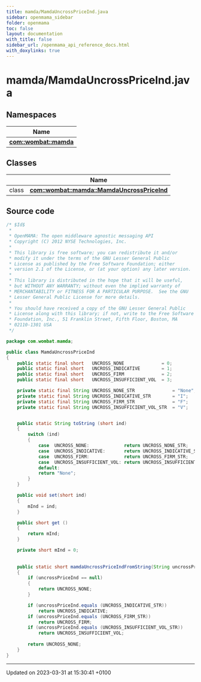 ```yaml
---
title: mamda/MamdaUncrossPriceInd.java
sidebar: openmama_sidebar
folder: openmama
toc: false
layout: documentation
with_title: false
sidebar_url: /openmama_api_reference_docs.html
with_doxylinks: true
---
```


# mamda/MamdaUncrossPriceInd.java



## Namespaces

| Name           |
| -------------- |
| **[com::wombat::mamda](namespacecom_1_1wombat_1_1mamda.html)**  |

## Classes

|                | Name           |
| -------------- | -------------- |
| class | **[com::wombat::mamda::MamdaUncrossPriceInd](classcom_1_1wombat_1_1mamda_1_1MamdaUncrossPriceInd.html)**  |




## Source code

```java
/* $Id$
 *
 * OpenMAMA: The open middleware agnostic messaging API
 * Copyright (C) 2012 NYSE Technologies, Inc.
 *
 * This library is free software; you can redistribute it and/or
 * modify it under the terms of the GNU Lesser General Public
 * License as published by the Free Software Foundation; either
 * version 2.1 of the License, or (at your option) any later version.
 *
 * This library is distributed in the hope that it will be useful,
 * but WITHOUT ANY WARRANTY; without even the implied warranty of
 * MERCHANTABILITY or FITNESS FOR A PARTICULAR PURPOSE.  See the GNU
 * Lesser General Public License for more details.
 *
 * You should have received a copy of the GNU Lesser General Public
 * License along with this library; if not, write to the Free Software
 * Foundation, Inc., 51 Franklin Street, Fifth Floor, Boston, MA
 * 02110-1301 USA
 */

package com.wombat.mamda;

public class MamdaUncrossPriceInd
{
    public static final short   UNCROSS_NONE              = 0;
    public static final short   UNCROSS_INDICATIVE        = 1;
    public static final short   UNCROSS_FIRM              = 2;
    public static final short   UNCROSS_INSUFFICIENT_VOL  = 3;

    private static final String UNCROSS_NONE_STR              = "None";
    private static final String UNCROSS_INDICATIVE_STR        = "I";
    private static final String UNCROSS_FIRM_STR              = "F";
    private static final String UNCROSS_INSUFFICIENT_VOL_STR  = "V";


    public static String toString (short ind)
    {
        switch (ind)
        {
            case  UNCROSS_NONE:             return UNCROSS_NONE_STR;
            case  UNCROSS_INDICATIVE:       return UNCROSS_INDICATIVE_STR;
            case  UNCROSS_FIRM:             return UNCROSS_FIRM_STR;
            case  UNCROSS_INSUFFICIENT_VOL: return UNCROSS_INSUFFICIENT_VOL_STR;
            default:
            return "None";
        }
    }

    public void set(short ind)
    {
        mInd = ind;
    }

    public short get ()
    {
        return mInd;
    }

    private short mInd = 0;
    
    
    public static short mamdaUncrossPriceIndFromString(String uncrossPriceInd)
    {
        if (uncrossPriceInd == null)
        {
            return UNCROSS_NONE;
        }

        if (uncrossPriceInd.equals (UNCROSS_INDICATIVE_STR))
            return UNCROSS_INDICATIVE;
        if (uncrossPriceInd.equals (UNCROSS_FIRM_STR))
            return UNCROSS_FIRM;
        if (uncrossPriceInd.equals (UNCROSS_INSUFFICIENT_VOL_STR))
            return UNCROSS_INSUFFICIENT_VOL;
        
        return UNCROSS_NONE;
    }
}
```


-------------------------------

Updated on 2023-03-31 at 15:30:41 +0100
